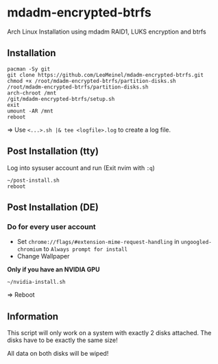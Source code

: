 # mdadm-encrypted-btrfs

Arch Linux Installation using mdadm RAID1, LUKS encryption and btrfs

## Installation

```
pacman -Sy git
git clone https://github.com/LeoMeinel/mdadm-encrypted-btrfs.git
chmod +x /root/mdadm-encrypted-btrfs/partition-disks.sh
/root/mdadm-encrypted-btrfs/partition-disks.sh
arch-chroot /mnt
/git/mdadm-encrypted-btrfs/setup.sh
exit
umount -AR /mnt
reboot
```

=> Use `<...>.sh |& tee <logfile>.log` to create a log file.

## Post Installation (tty)

Log into sysuser account and run (Exit nvim with `:q`)

```
~/post-install.sh
reboot
```

## Post Installation (DE)

### Do for every user account

* Set `chrome://flags/#extension-mime-request-handling` in `ungoogled-chromium` to `Always prompt for install`
* Change Wallpaper

**Only if you have an NVIDIA GPU**

```
~/nvidia-install.sh
```

=> Reboot

## Information

This script will only work on a system with exactly 2 disks attached. The disks have to be exactly the same size!

All data on both disks will be wiped!
